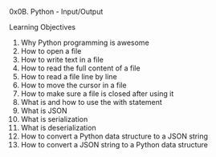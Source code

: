 0x0B. Python - Input/Output

Learning Objectives

1. Why Python programming is awesome
2. How to open a file
3. How to write text in a file
4. How to read the full content of a file
5. How to read a file line by line
6. How to move the cursor in a file
7. How to make sure a file is closed after using it
8. What is and how to use the with statement
9. What is JSON
10. What is serialization
11. What is deserialization
12. How to convert a Python data structure to a JSON string
13. How to convert a JSON string to a Python data structure
